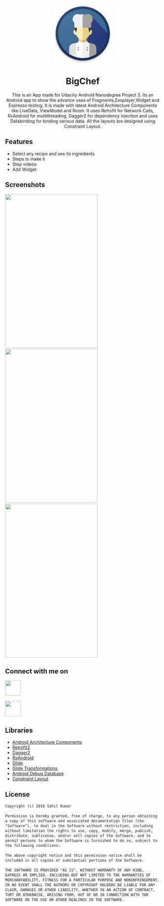 <p align="center"> 
<img src="https://github.com/xsahil03x/BigChef/blob/master/app/src/main/res/mipmap-xxxhdpi/ic_launcher.png">
</p>

<h1 align="center">BigChef</h1>
<p align="center">This is an App made for Udacity Android Nanodegree Project 3. 
Its an Android app to show the advance uses of Fragments,Exoplayer,Widget and Espresso testing.  
It is made with latest Android Architecture Components like LiveData, ViewModel and Room.
It uses Retrofit for Network Calls, RxAndroid for multithreading, Dagger2 for dependency injection and 
uses Databinding for binding various data. All the layouts are designed using 
Constraint Layout.</p>

<h2>Features</h2>

- Select any recipe and see its ingredients
- Steps to make it
- Step videos
- Add Widget

<h2>Screenshots</h2>
<img src="https://user-images.githubusercontent.com/25670178/45517422-b81db980-b7cb-11e8-9585-e8f1aaecf1f6.png" width="300" height="500"></br>
<img src="https://user-images.githubusercontent.com/25670178/45517454-ccfa4d00-b7cb-11e8-993d-5f0c653e672a.png" width="300" height="500"></br>
<img src="https://user-images.githubusercontent.com/25670178/45517456-ce2b7a00-b7cb-11e8-963e-a0c030e766da.png" width="300" height="500"></br>

## Connect with me on
<a href="https://www.linkedin.com/in/xsahil03x/" target="_blank">
<p>
<img src="https://user-images.githubusercontent.com/20669217/41087222-b9c2c4b6-6a59-11e8-88fd-cd2b514e1ca6.png" width="50" height="50"><br/>
</p>
</a><a href="https://twitter.com/xsahil03x" target="_blank">
<p>
<img src="https://user-images.githubusercontent.com/20669217/41087119-76391902-6a59-11e8-833d-f26b79fc7bb8.png" width="50" height="50"><br/>
</p>
</a>

## Libraries

* [Android Architecture Components](https://developer.android.com/topic/libraries/architecture/)
* [Retrofit2](https://github.com/square/retrofit)
* [Dagger2](https://github.com/google/dagger)
* [RxAndroid](https://github.com/ReactiveX/RxAndroid)
* [Glide](https://github.com/bumptech/glide)
* [Glide Transformations](https://github.com/wasabeef/glide-transformations)
* [Android Debug Database](https://github.com/amitshekhariitbhu/Android-Debug-Database)
* [Constraint Layout](https://developer.android.com/reference/android/support/constraint/ConstraintLayout)


## License

    Copyright (c) 2018 Sahil Kumar
    
    Permission is hereby granted, free of charge, to any person obtaining a copy of this software and associated documentation files (the "Software"), to deal in the Software without restriction, including without limitation the rights to use, copy, modify, merge, publish, distribute, sublicense, and/or sell copies of the Software, and to permit persons to whom the Software is furnished to do so, subject to the following conditions:
    
    The above copyright notice and this permission notice shall be included in all copies or substantial portions of the Software.
    
    THE SOFTWARE IS PROVIDED "AS IS", WITHOUT WARRANTY OF ANY KIND, EXPRESS OR IMPLIED, INCLUDING BUT NOT LIMITED TO THE WARRANTIES OF MERCHANTABILITY, FITNESS FOR A PARTICULAR PURPOSE AND NONINFRINGEMENT. IN NO EVENT SHALL THE AUTHORS OR COPYRIGHT HOLDERS BE LIABLE FOR ANY CLAIM, DAMAGES OR OTHER LIABILITY, WHETHER IN AN ACTION OF CONTRACT, TORT OR OTHERWISE, ARISING FROM, OUT OF OR IN CONNECTION WITH THE SOFTWARE OR THE USE OR OTHER DEALINGS IN THE SOFTWARE.
